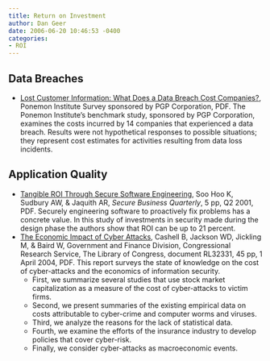 ```yaml
---
title: Return on Investment
author: Dan Geer
date: 2006-06-20 10:46:53 -0400
categories:
- ROI
---
```


## Data Breaches

* [Lost Customer Information: What Does a Data Breach Cost Companies?](http://www.securitymanagement.com/library/Ponemon_DataStudy0106.pdf), Ponemon Institute Survey sponsored by PGP Corporation, PDF. The Ponemon Institute&rsquo;s benchmark study, sponsored by PGP Corporation, examines the costs incurred by 14 companies that experienced a data breach. Results were not hypothetical responses to possible situations; they represent cost estimates for activities resulting from data loss incidents.

## Application Quality

* [Tangible ROI Through Secure Software Engineering](http://sbq.com/sbq/rosi/sbq_rosi_software_engineering.pdf), Soo Hoo K, Sudbury AW, & Jaquith AR, _Secure Business Quarterly_, 5 pp, Q2 2001, PDF. Securely engineering software to proactively fix problems has a concrete value. In this study of investments in security made during the design phase the authors show that ROI can be up to 21 percent.
* [The Economic Impact of Cyber Attacks](/attachments/Cashell-Economic-Impact-Cyberattacks.pdf), Cashell B, Jackson WD, Jickling M, & Baird W, Government and Finance Division, Congressional Research Service, The Library of Congress, document RL32331, 45 pp, 1 April 2004, PDF. This report surveys the state of knowledge on the cost of cyber-attacks and the economics of information security.
  * First, we summarize several studies that use stock market capitalization as a measure of the cost of cyber-attacks to victim firms.
  * Second, we present summaries of the existing empirical data on costs attributable to cyber-crime and computer worms and viruses.
  * Third, we analyze the reasons for the lack of statistical data.
  * Fourth, we examine the efforts of the insurance industry to develop policies that cover cyber-risk.
  * Finally, we consider cyber-attacks as macroeconomic events. 
